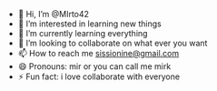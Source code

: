 - 👋 Hi, I’m @MIrto42
- 👀 I’m interested in learning new things
- 🌱 I’m currently learning everything
- 💞️ I’m looking to collaborate on what ever you want
- 📫 How to reach me sissionine@gmail.com
- 😄 Pronouns: mir or you can call me mirk
- ⚡ Fun fact: i love collaborate with everyone

<!---
MIrto42/MIrto42 is a ✨ special ✨ repository because its `README.md` (this file) appears on your GitHub profile.
You can click the Preview link to take a look at your changes.
--->
